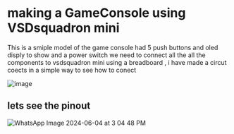 # making a GameConsole using VSDsquadron mini 

This is a smiple model of the game console had 5 push buttons and oled disply to show and a power switch 
we need to connect all the all the components to vsdsquadron mini using a breadboard , i have made a circut coects in a simple way to see how to conect 

![image](https://github.com/NavaneethKumar237/Risc-v-internship/assets/167600626/c73f9c8e-b3a0-4bad-97d7-80a85bd2783c)

lets see the pinout
-

![WhatsApp Image 2024-06-04 at 3 04 48 PM](https://github.com/NavaneethKumar237/Risc-v-internship/assets/167600626/e02b4556-589b-4885-a3c9-519e738e98e2)
